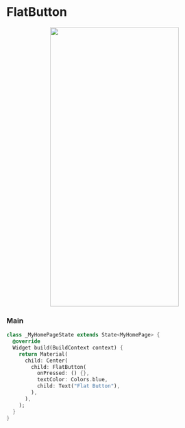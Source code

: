 # FlatButton
<p align="center">
<img src="https://docs.google.com/uc?id=1McJqqLEcPnVgzD981bVjURIgYNR4q5Zm" height="649" width="300">
</p>

### Main
```dart
class _MyHomePageState extends State<MyHomePage> {
  @override
  Widget build(BuildContext context) {
    return Material(
      child: Center(
        child: FlatButton(
          onPressed: () {},
          textColor: Colors.blue,
          child: Text("Flat Button"),
        ),
      ),
    );
  }
}
```
